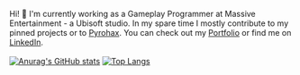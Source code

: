 Hi! 👋
I'm currently working as a Gameplay Programmer at Massive Entertainment - a Ubisoft studio. In my spare time I mostly contribute to my pinned projects or to [Pyrohax](https://github.com/Pyrohax). You can check out my [Portfolio](http://jasperdre.com/) or find me on [LinkedIn](https://www.linkedin.com/in/jasperdre/).
<br />
<br />
[![Anurag's GitHub stats](https://github-readme-stats.vercel.app/api?username=jasperdre&show_icons=true&count_private=true&hide=contribs)](https://github.com/JasperDre/)
[![Top Langs](https://github-readme-stats.vercel.app/api/top-langs/?username=jasperdre&layout=compact)](https://github.com/JasperDre/)
